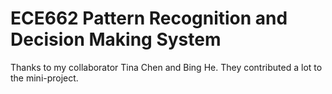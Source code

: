 # ECE662 Pattern Recognition and Decision Making System


Thanks to my collaborator Tina Chen and Bing He. They contributed a lot to the mini-project.
